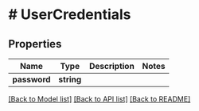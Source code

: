 # # UserCredentials

## Properties

Name | Type | Description | Notes
------------ | ------------- | ------------- | -------------
**password** | **string** |  |

[[Back to Model list]](../../README.md#models) [[Back to API list]](../../README.md#endpoints) [[Back to README]](../../README.md)
